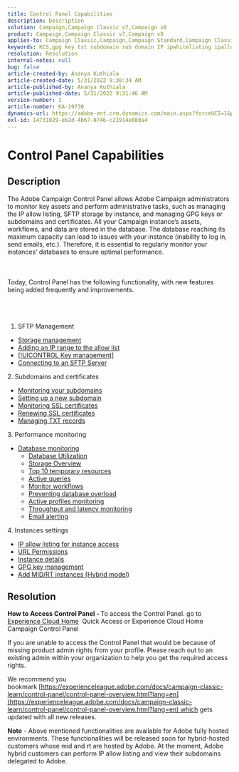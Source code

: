 ```yaml
---
title: Control Panel Capabilities
description: Description
solution: Campaign,Campaign Classic v7,Campaign v8
product: Campaign,Campaign Classic v7,Campaign v8
applies-to: Campaign Classic,Campaign,Campaign Standard,Campaign Classic v7,Campaign v8
keywords: KCS,gpg key txt subdomain sub domain IP ipwhitelisting ipallowlisting ip allow listing database workflow delegation cname csr ssl sftp txt url permission monitoring throughput
resolution: Resolution
internal-notes: null
bug: false
article-created-by: Ananya Kuthiala
article-created-date: 5/31/2022 9:30:34 AM
article-published-by: Ananya Kuthiala
article-published-date: 5/31/2022 9:31:46 AM
version-number: 3
article-number: KA-19730
dynamics-url: https://adobe-ent.crm.dynamics.com/main.aspx?forceUCI=1&pagetype=entityrecord&etn=knowledgearticle&id=6454a850-c4e0-ec11-bb3d-000d3a33df98
exl-id: 14731029-eb2d-4b67-8746-c21914e080a4
---
```

# Control Panel Capabilities

## Description


The Adobe Campaign Control Panel allows Adobe Campaign administrators to monitor key assets and perform administrative tasks, such as managing the IP allow listing, SFTP storage by instance, and managing GPG keys or subdomains and certificates. All your Campaign instance’s assets, workflows, and data are stored in the database. The database reaching its maximum capacity can lead to issues with your instance (inability to log in, send emails, etc.). Therefore, it is essential to regularly monitor your instances’ databases to ensure optimal performance.
<br><br> <br><br>
Today, Control Panel has the following functionality, with new features being added frequently and improvements.
<br><br> <br><br>
1. SFTP Management

- [Storage management](https://experienceleague.adobe.com/docs/control-panel/using/sftp-management/sftp-storage-management.html?lang=en)
- [Adding an IP range to the allow list](https://experienceleague.adobe.com/docs/control-panel/using/sftp-management/ip-range-allow-listing.html?lang=en)
- [[!UICONTROL Key management]](https://experienceleague.adobe.com/docs/control-panel/using/sftp-management/key-management.html?lang=en)
- [Connecting to an SFTP Server](https://experienceleague.adobe.com/docs/control-panel/using/sftp-management/logging-into-sftp-server.html?lang=en)




&#x200B;2. Subdomains and certificates

- [Monitoring your subdomains](https://experienceleague.adobe.com/docs/control-panel/using/subdomains-and-certificates/monitoring-subdomains.html?lang=en)
- [Setting up a new subdomain](https://experienceleague.adobe.com/docs/control-panel/using/subdomains-and-certificates/setting-up-new-subdomain.html?lang=en)
- [Monitoring SSL certificates](https://experienceleague.adobe.com/docs/control-panel/using/subdomains-and-certificates/monitoring-ssl-certificates.html?lang=en)
- [Renewing SSL certificates](https://experienceleague.adobe.com/docs/control-panel/using/subdomains-and-certificates/renewing-subdomain-certificate.html?lang=en)
- [Managing TXT records](https://experienceleague.adobe.com/docs/control-panel/using/subdomains-and-certificates/managing-txt-records.html?lang=en)




&#x200B;3. Performance monitoring

- [Database monitoring](https://experienceleague.adobe.com/docs/control-panel/using/performance-monitoring/database-monitoring/database-monitoring.html?lang=en)
   - [Database Utilization](https://experienceleague.adobe.com/docs/control-panel/using/performance-monitoring/database-monitoring/database-utilization.html?lang=en)
   - [Storage Overview](https://experienceleague.adobe.com/docs/control-panel/using/performance-monitoring/database-monitoring/database-storage-overview.html?lang=en)
   - [Top 10 temporary resources](https://experienceleague.adobe.com/docs/control-panel/using/performance-monitoring/database-monitoring/database-top-ten-resources.html?lang=en)
   - [Active queries](https://experienceleague.adobe.com/docs/control-panel/using/performance-monitoring/database-monitoring/database-active-queries.html?lang=en)
   - [Monitor workflows](https://experienceleague.adobe.com/docs/control-panel/using/performance-monitoring/database-monitoring/workflow-monitoring.html?lang=en)
   - [Preventing database overload](https://experienceleague.adobe.com/docs/control-panel/using/performance-monitoring/database-monitoring/database-preventing-overload.html?lang=en)
   - [Active profiles monitoring](https://experienceleague.adobe.com/docs/control-panel/using/performance-monitoring/active-profiles-monitoring.html?lang=en)
   - [Throughput and latency monitoring](https://experienceleague.adobe.com/docs/control-panel/using/performance-monitoring/thoughputs-latencies.html?lang=en)
   - [Email alerting](https://experienceleague.adobe.com/docs/control-panel/using/performance-monitoring/email-alerting.html?lang=en)


&#x200B;4. Instances settings

- [IP allow listing for instance access](https://experienceleague.adobe.com/docs/control-panel/using/instances-settings/ip-allow-listing-instance-access.html?lang=en)
- [URL Permissions](https://experienceleague.adobe.com/docs/control-panel/using/instances-settings/url-permissions.html?lang=en)
- [Instance details](https://experienceleague.adobe.com/docs/control-panel/using/instances-settings/instance-details.html?lang=en)
- [GPG key management](https://experienceleague.adobe.com/docs/control-panel/using/instances-settings/gpg-keys-management.html?lang=en)
- [Add MID/RT instances (Hybrid model)](https://experienceleague.adobe.com/docs/control-panel/using/instances-settings/external-accounts.html?lang=en)



## Resolution


<b>How to Access Control Panel - </b>To access the Control Panel. go to [Experience Cloud Home](https://experiencecloud.adobe.com)  Quick Access or Experience Cloud Home  Campaign  Control Panel

If you are unable to access the Control Panel that would be because of missing product admin rights from your profile. Please reach out to an existing admin within your organization to help you get the required access rights.

We recommend you bookmark [https://experienceleague.adobe.com/docs/campaign-classic-learn/control-panel/control-panel-overview.html?lang=en](https://experienceleague.adobe.com/docs/campaign-classic-learn/control-panel/control-panel-overview.html?lang=en) which gets updated with all new releases.



<b>Note</b> - Above mentioned functionalities are available for Adobe fully hosted environments. These functionalities will be released soon for hybrid-hosted customers whose mid and rt are hosted by Adobe. At the moment, Adobe hybrid customers can perform IP allow listing and view their subdomains delegated to Adobe.
